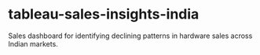 # tableau-sales-insights-india
Sales dashboard for identifying declining patterns in hardware sales across Indian markets.
